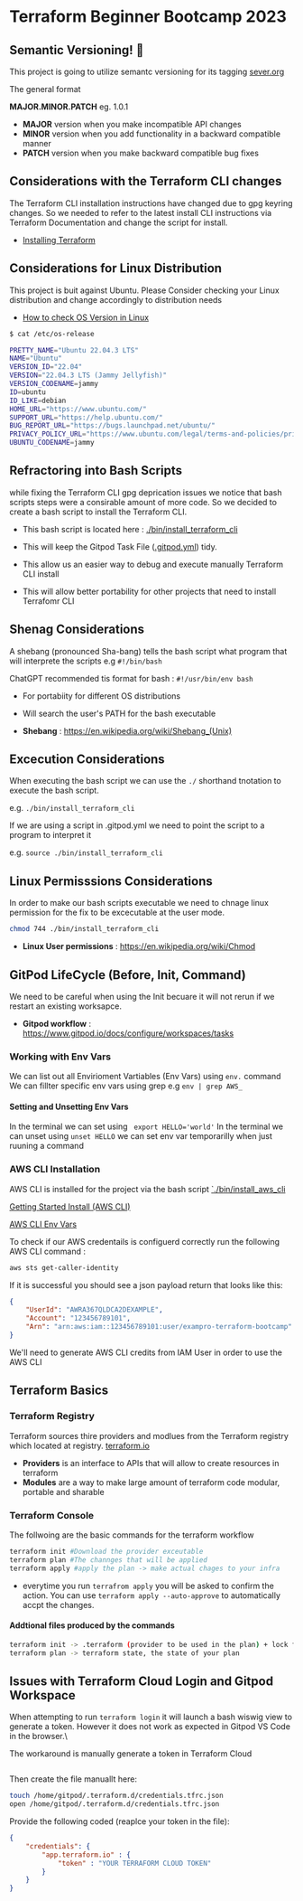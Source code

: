 # Terraform Beginner Bootcamp 2023

## Semantic Versioning! :mage:

This project is going to utilize semantc versioning for its tagging
[sever.org](https://semver.org)

The general format

**MAJOR.MINOR.PATCH** eg. 1.0.1

- **MAJOR** version when you make incompatible API changes
- **MINOR** version when you add functionality in a backward compatible manner
- **PATCH** version when you make backward compatible bug fixes

## Considerations with the Terraform CLI changes
The Terraform CLI installation instructions have changed due to gpg keyring changes. So we needed to refer to the latest install CLI instructions via  Terraform Documentation and change the script for install.

- [Installing Terraform](https://developer.hashicorp.com/terraform/tutorials/aws-get-started/install-cli)


## Considerations for Linux Distribution
This project is buit against Ubuntu.
Please Consider checking your Linux distribution and change accordingly to distribution needs

- [How to check OS Version in Linux]( https://www.cyberciti.biz/faq/how-to-check-os-version-in-linux-command-line/)

```sh
$ cat /etc/os-release

PRETTY_NAME="Ubuntu 22.04.3 LTS"
NAME="Ubuntu"
VERSION_ID="22.04"
VERSION="22.04.3 LTS (Jammy Jellyfish)"
VERSION_CODENAME=jammy
ID=ubuntu
ID_LIKE=debian
HOME_URL="https://www.ubuntu.com/"
SUPPORT_URL="https://help.ubuntu.com/"
BUG_REPORT_URL="https://bugs.launchpad.net/ubuntu/"
PRIVACY_POLICY_URL="https://www.ubuntu.com/legal/terms-and-policies/privacy-policy"
UBUNTU_CODENAME=jammy
```

## Refractoring into Bash Scripts
while fixing the Terraform CLI gpg deprication issues we notice that bash scripts steps were a consirable amount of more code. So we decided to create a bash script to install the Terraform CLI.

- This bash script is located here : [./bin/install_terraform_cli](./bin/install_terraform_cli.sh)

- This will keep the Gitpod Task File ([.gitpod.yml]( .gitpod.yml )) tidy.
- This allow us an easier way to debug and execute manually Terraform CLI install
- This will allow better portability for other projects that need to install Terrafomr CLI

## Shenag Considerations
A shebang (pronounced Sha-bang) tells the bash script what program that will interprete the scripts e.g `#!/bin/bash`

ChatGPT recommended tis format for bash : `#!/usr/bin/env bash`

- For portabiity for different OS distributions
- Will search the user's PATH for the bash executable

- **Shebang** : https://en.wikipedia.org/wiki/Shebang_(Unix)

## Excecution Considerations
When executing the bash script we can use the `./` shorthand tnotation to execute the bash script.

e.g. `./bin/install_terraform_cli`

If we are using a script in .gitpod.yml we need to point the script to a program to interpret it

e.g. `source ./bin/install_terraform_cli`


## Linux Permisssions Considerations

In order to make our bash scripts executable we need to chnage linux permission for the fix to be excecutable at the user mode.

```sh
chmod 744 ./bin/install_terraform_cli
```

- **Linux User permissions** : https://en.wikipedia.org/wiki/Chmod

## GitPod LifeCycle (Before, Init, Command)

We need to be careful when using the Init becuare it will not rerun if we restart an existing worksapce.

- **Gitpod workflow** :  https://www.gitpod.io/docs/configure/workspaces/tasks


### Working with Env Vars
We can list out all Envirioment Vartiables (Env Vars) using `env.` command
We can fillter specific env vars using grep e.g `env | grep AWS_`

#### Setting and Unsetting Env Vars
In the terminal we can set using ` export HELLO='world'`
In the terminal we can unset using  `unset HELLO`
we can set env var temporarilly  when just ruuning a command

### AWS CLI Installation

AWS CLI is installed for the project via the bash script [`./bin/install_aws_cli](./bin/install_aws_cli.sh)

[Getting Started Install (AWS CLI)](https://docs.aws.amazon.com/cli/latest/userguide/getting-started-install.html)

[AWS CLI Env Vars](https://docs.aws.amazon.com/cli/latest/userguide/cli-configure-envvars.html)

To check if our AWS credentails is configuerd correctly run the following AWS CLI command : 
```sh
aws sts get-caller-identity
```
If it is successful you should see a json payload return that looks like this:

```json
{
    "UserId": "AWRA367QLDCA2DEXAMPLE",
    "Account": "123456789101",
    "Arn": "arn:aws:iam::123456789101:user/exampro-terraform-bootcamp"
}
```

We'll need to generate  AWS CLI credits from IAM User in order to use the AWS CLI

## Terraform Basics

### Terraform Registry
Terraform sources thire providers and modlues from the Terraform registry which located at registry. [terraform.io](https://registry.terraform.io/)

- **Providers** is an interface to APIs that will allow to create resources in terraform
- **Modules** are a way to make large amount of terraform code modular, portable and sharable

### Terraform Console

The follwoing are the basic commands for the terraform workflow

```sh
terraform init #Download the provider exceutable
terraform plan #The channges that will be applied
terraform apply #apply the plan -> make actual chages to your infra
```

- everytime you run `terrafrom apply` you will be asked to confirm the action. You can use `terraform apply --auto-approve` to automatically accpt the changes.

#### Addtional files produced by the commands

```sh
terraform init -> .terraform (provider to be used in the plan) + lock file
terraform plan -> terraform state, the state of your plan
```


## Issues with Terraform Cloud Login and Gitpod Workspace

When attempting to run `terraform login` it will launch a bash wiswig view to generate a token.
However it does not work as expected in Gitpod VS Code in the browser.\

The workaround is manually generate a token in Terraform Cloud

```

```

Then create the file manuallt here:

```sh
touch /home/gitpod/.terraform.d/credentials.tfrc.json
open /home/gitpod/.terraform.d/credentials.tfrc.json
```

Provide the following coded (reaplce your token in the file):

```json
{
    "credentials": {
        "app.terraform.io" : {
            "token" : "YOUR TERRAFORM CLOUD TOKEN"
        }
    }
}
```